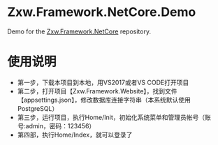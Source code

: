 # Zxw.Framework.NetCore.Demo
Demo for the [Zxw.Framework.NetCore](https://github.com/VictorTzeng/Zxw.Framework.NetCore) repository. 

# 使用说明

* 第一步，下载本项目到本地，用VS2017或者VS CODE打开项目
* 第二步，打开项目【Zxw.Framework.Website】，找到文件【appsettings.json】，修改数据库连接字符串（本系统默认使用PostgreSQL）
* 第三步，运行项目，执行Home/Init，初始化系统菜单和管理员帐号（账号:admin，密码：123456）
* 第四部，执行Home/Index，就可以登录了
